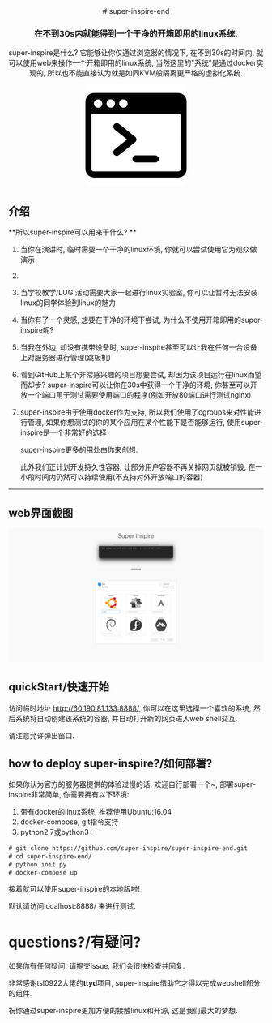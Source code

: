 

<div align="center">
# super-inspire-end 

### 在不到30s内就能得到一个干净的开箱即用的linux系统.

super-inspire是什么? 它能够让你仅通过浏览器的情况下, 在不到30s的时间内, 就可以使用web来操作一个开箱即用的linux系统, 当然这里的"系统"是通过docker实现的, 所以也不能直接认为就是如同KVM般隔离更严格的虚拟化系统.

![](./terminal.png)



</div>

## 介绍



**所以super-inspire可以用来干什么? **



1. 当你在演讲时, 临时需要一个干净的linux环境, 你就可以尝试使用它为观众做演示

2. 

3. 当学校教学/LUG 活动需要大家一起进行linux实验室, 你可以让暂时无法安装linux的同学体验到linux的魅力

4. 当你有了一个灵感, 想要在干净的环境下尝试, 为什么不使用开箱即用的super-inspire呢?

5. 当我在外边, 却没有携带设备时, super-inspire甚至可以让我在任何一台设备上对服务器进行管理(跳板机)

6. 看到GitHub上某个非常感兴趣的项目想要尝试, 却因为该项目运行在linux而望而却步? super-inspire可以让你在30s中获得一个干净的环境, 你甚至可以开放一个端口用于测试需要使用端口的程序(例如开放80端口进行测试nginx)

7. super-inspire由于使用docker作为支持, 所以我们使用了cgroups来对性能进行管理, 如果你想测试的你的某个应用在某个性能下是否能够运行, 使用super-inspire是一个非常好的选择



   super-inspire更多的用处由你来创想.

   此外我们正计划开发持久性容器, 让部分用户容器不再关掉网页就被销毁, 在一小段时间内仍然可以持续使用(不支持对外开放端口的容器)



--------------------------

## web界面截图

![](./demo.jpg)



## quickStart/快速开始

访问临时地址 http://60.190.81.133:8888/, 你可以在这里选择一个喜欢的系统, 然后系统将自动创建该系统的容器, 并自动打开新的网页进入web shell交互.

请注意允许弹出窗口.



## how to deploy super-inspire?/如何部署?

如果你认为官方的服务器提供的体验过慢的话, 欢迎自行部署一个~, 部署super-inspire非常简单, 你需要拥有以下环境:



1. 带有docker的linux系统, 推荐使用Ubuntu:16.04
2. docker-compose, git指令支持
3. python2.7或python3+

```
# git clone https://github.com/super-inspire/super-inspire-end.git
# cd super-inspire-end/
# python init.py
# docker-compose up 

```

接着就可以使用super-inspire的本地版啦! 

默认请访问localhost:8888/ 来进行测试.



# questions?/有疑问?



如果你有任何疑问, 请提交issue, 我们会很快检查并回复.

非常感谢tsl0922大佬的**ttyd**项目, super-inspire借助它才得以完成webshell部分的组件.

祝你通过super-inspire更加方便的接触linux和开源, 这是我们最大的梦想.